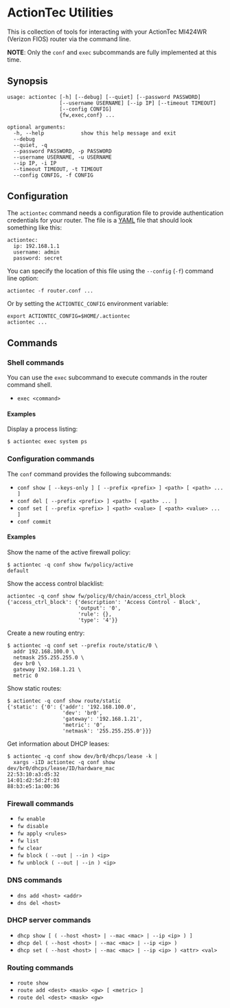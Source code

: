 # ActionTec Utilities

This is collection of tools for interacting with your ActionTec
MI424WR (Verizon FIOS) router via the command line.

**NOTE**: Only the `conf` and `exec` subcommands are fully implemented at this
time.

## Synopsis

    usage: actiontec [-h] [--debug] [--quiet] [--password PASSWORD]
                     [--username USERNAME] [--ip IP] [--timeout TIMEOUT]
                     [--config CONFIG]
                     {fw,exec,conf} ...

    optional arguments:
      -h, --help            show this help message and exit
      --debug
      --quiet, -q
      --password PASSWORD, -p PASSWORD
      --username USERNAME, -u USERNAME
      --ip IP, -i IP
      --timeout TIMEOUT, -t TIMEOUT
      --config CONFIG, -f CONFIG

## Configuration

The `actiontec` command needs a configuration file to provide
authentication credentials for your router.  The file is a [YAML][]
file that should look something like this:

    actiontec:
      ip: 192.168.1.1
      username: admin
      password: secret

You can specify the location of this file using the `--config` (`-f`)
command line option:

    actiontec -f router.conf ...

Or by setting the `ACTIONTEC_CONFIG` environment variable:

    export ACTIONTEC_CONFIG=$HOME/.actiontec
    actiontec ...

[yaml]: http://www.yaml.org/

## Commands

### Shell commands

You can use the `exec` subcommand to execute commands in the router
command shell.

- `exec <command>`

#### Examples

Display a process listing:

    $ actiontec exec system ps

### Configuration commands

The `conf` command provides the following subcommands:

- `conf show [ --keys-only ] [ --prefix <prefix> ] <path> [ <path> ... ]`
- `conf del [ --prefix <prefix> ] <path> [ <path> ... ]`
- `conf set [ --prefix <prefix> ] <path> <value> [ <path> <value> ... ]`
- `conf commit`

#### Examples

Show the name of the active firewall policy:

    $ actiontec -q conf show fw/policy/active
    default

Show the access control blacklist:

    actiontec -q conf show fw/policy/0/chain/access_ctrl_block
    {'access_ctrl_block': {'description': 'Access Control - Block',
                           'output': '0',
                           'rule': {},
                           'type': '4'}}

Create a new routing entry:

    $ actiontec -q conf set --prefix route/static/0 \
      addr 192.168.100.0 \
      netmask 255.255.255.0 \
      dev br0 \
      gateway 192.168.1.21 \
      metric 0

Show static routes:

    $ actiontec -q conf show route/static
    {'static': {'0': {'addr': '192.168.100.0',
                      'dev': 'br0',
                      'gateway': '192.168.1.21',
                      'metric': '0',
                      'netmask': '255.255.255.0'}}}

Get information about DHCP leases:

    $ actiontec -q conf show dev/br0/dhcps/lease -k |
      xargs -iID actiontec -q conf show dev/br0/dhcps/lease/ID/hardware_mac
    22:53:10:a3:d5:32
    14:01:d2:5d:2f:03
    88:b3:e5:1a:00:36

### Firewall commands

- `fw enable`
- `fw disable`
- `fw apply <rules>`
- `fw list`
- `fw clear`
- `fw block ( --out | --in ) <ip>`
- `fw unblock ( --out | --in ) <ip>`

### DNS commands

- `dns add <host> <addr>`
- `dns del <host>`

### DHCP server commands

- `dhcp show [ ( --host <host> | --mac <mac> | --ip <ip> ) ]`
- `dhcp del ( --host <host> | --mac <mac> | --ip <ip> )`
- `dhcp set ( --host <host> | --mac <mac> | --ip <ip> ) <attr> <val>`

### Routing commands

- `route show`
- `route add <dest> <mask> <gw> [ <metric> ]`
- `route del <dest> <mask> <gw>`

